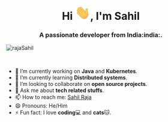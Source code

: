 <h1 align="center">Hi <img src="https://github.com/rajaSahil/rajaSahil/blob/main/images/Hi.gif" width="40px" />, I'm Sahil</h1>
<h3 align="center">A passionate developer from India:india:.</h3>
<p align="left"> <img src="https://komarev.com/ghpvc/?username=rajaSahil" alt="rajaSahil" /> </p>
<br />
   

- 🔭 I’m currently working on **Java** and **Kubernetes**.
- 🌱 I’m currently learning **Distributed systems**.
- 👯 I’m looking to collaborate on **open source projects**.
- 💬 Ask me about **tech related stuffs**.
- 📫 How to reach me: [Sahil Raja](https://www.linkedin.com/in/sahil-raja-1422b5143/)
- 😄 Pronouns: He/Him
- ⚡ Fun fact: I love **coding**:computer: and **cats**:cat:.
